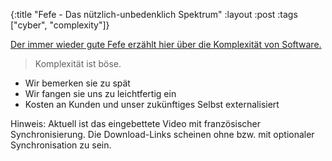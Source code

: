 {:title "Fefe - Das nützlich-unbedenklich Spektrum"
 :layout :post
 :tags  ["cyber", "complexity"]}

[Der immer wieder gute Fefe erzählt hier über die Komplexität von Software.](https://media.ccc.de/v/36c3-10608-das_nutzlich-unbedenklich_spektrum)

> Komplexität ist böse.
- Wir bemerken sie zu spät
- Wir fangen sie uns zu leichtfertig ein
- Kosten an Kunden und unser zukünftiges Selbst externalisiert

Hinweis: Aktuell ist das eingebettete Video mit französischer Synchronisierung. Die Download-Links scheinen ohne bzw. mit optionaler Synchronisation zu sein.
